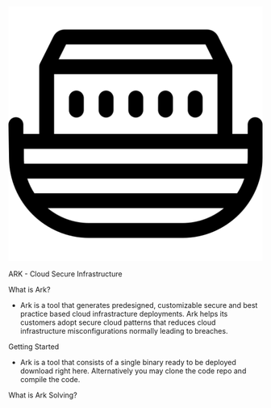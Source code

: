 <p align="center"><img src="https://github.com/katasec/ark-docs/blob/main/katasec_ark.png" alt="Katasec Ark Document "></p>

ARK - Cloud Secure Infrastructure


What is Ark?

- Ark is a tool that generates predesigned, customizable secure and best practice based cloud infrastracture deployments. Ark helps its customers adopt secure cloud patterns that reduces cloud infrastructure misconfigurations normally leading to breaches.  

Getting Started

- Ark is a tool that consists of a single binary ready to be deployed download right here. Alternatively you may clone the code repo and compile the code.

What is Ark Solving?



